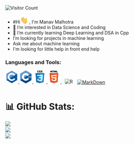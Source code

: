 ![Visitor Count](https://profile-counter.glitch.me/{manavmalhotra123}/count.svg)
- #Hi<img src="https://github.com/eramkhann/eramkhann/blob/main/waving-hand-joypixels.gif" width="28">, I'm Manav Malhotra
- 👀 I’m interested in Data Science and Coding 
- 🌱 I’m currently learning Deep Learning and DSA in Cpp 
-  I’m looking for projects in machine learning
-  Ask me about machine learning 
- I'm looking for little help in front end help 

<h3 align="left">Languages and Tools:</h3>
<p align="left"> 

<a href="https://www.cprogramming.com/" target="_blank" rel="noreferrer"> <img src="https://raw.githubusercontent.com/devicons/devicon/master/icons/c/c-original.svg" alt="c" width="40" height="40"/> </a>
<a href="https://www.w3schools.com/cpp/" target="_blank" rel="noreferrer"> <img src="https://raw.githubusercontent.com/devicons/devicon/master/icons/cplusplus/cplusplus-original.svg" alt="cplusplus" width="40" height="40"/> </a>
<a href="https://www.w3schools.com/css/" target="_blank" rel="noreferrer"> <img src="https://raw.githubusercontent.com/devicons/devicon/master/icons/css3/css3-original-wordmark.svg" alt="css3" width="40" height="40"/> </a>
<a href="https://www.w3.org/html/" target="_blank" rel="noreferrer"> <img src="https://raw.githubusercontent.com/devicons/devicon/master/icons/html5/html5-original-wordmark.svg" alt="html5" width="40" height="40"/> </a>
<img style="margin: 10px" src="https://profilinator.rishav.dev/skills-assets/r.svg" alt="R" height="50" /> 
<a href="https://daringfireball.net/projects/markdown/" target="_blank"> <img  align="center" src="https://img.icons8.com/fluency/48/000000/markdown.png" alt="MarkDown"/> </a></p>



# 📊 GitHub Stats:
![](https://github-readme-stats.vercel.app/api?username=manavmalhotra123&theme=dark&hide_border=false&include_all_commits=true&count_private=false)<br/>
![](https://github-readme-streak-stats.herokuapp.com/?user=manavmalhotra123&theme=dark&hide_border=false)<br/>
![](https://github-readme-stats.vercel.app/api/top-langs/?username=manavmalhotra123&theme=dark&hide_border=false&include_all_commits=true&count_private=false&layout=compact)

<!---
manavmalhotra123/manavmalhotra123 is a ✨ special ✨ repository because its `README.md` (this file) appears on your GitHub profile.
You can click the Preview link to take a look at your changes.
--->
